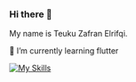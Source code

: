 ### Hi there 👋

My name is Teuku Zafran Elrifqi.

🌱 I’m currently learning flutter

[![My Skills](https://skillicons.dev/icons?i=flutter)](https://skillicons.dev)

<!-- [![Anurag's GitHub stats](https://github-readme-stats.vercel.app/api?username=zafran72&show_icons=true&theme=dark)](https://github.com/zafran72/github-readme-stats) -->

<!--
**zafran72/zafran72** is a ✨ _special_ ✨ repository because its `README.md` (this file) appears on your GitHub profile.

Here are some ideas to get you started:

- 🔭 I’m currently working on ...
- 🌱 I’m currently learning ...
- 👯 I’m looking to collaborate on ...
- 🤔 I’m looking for help with ...
- 💬 Ask me about ...
- 📫 How to reach me: ...
- 😄 Pronouns: ...
- ⚡ Fun fact: ...
-->
